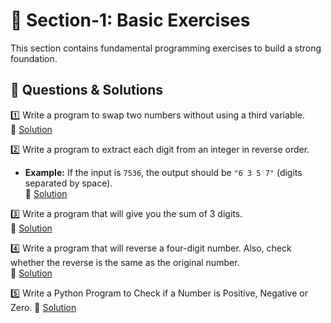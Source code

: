 # 📝 Section-1: Basic Exercises  

This section contains fundamental programming exercises to build a strong foundation.  

## 📌 Questions & Solutions  

1️⃣ Write a program to swap two numbers without using a third variable.  
🔗 [Solution](swap_numbers.py)  

2️⃣ Write a program to extract each digit from an integer in reverse order.  
   - **Example:** If the input is `7536`, the output should be `"6 3 5 7"` (digits separated by space).  
🔗 [Solution](reverse_digits.py)  

3️⃣ Write a program that will give you the sum of 3 digits.  
🔗 [Solution](sum_three_digits.py)

4️⃣ Write a program that will reverse a four-digit number. Also, check whether the reverse is the same as the original number.  
🔗 [Solution](reverse_check.py)  

5️⃣ Write a Python Program to Check if a Number is Positive, Negative or Zero.
🔗 [Solution](check_number.py)  
